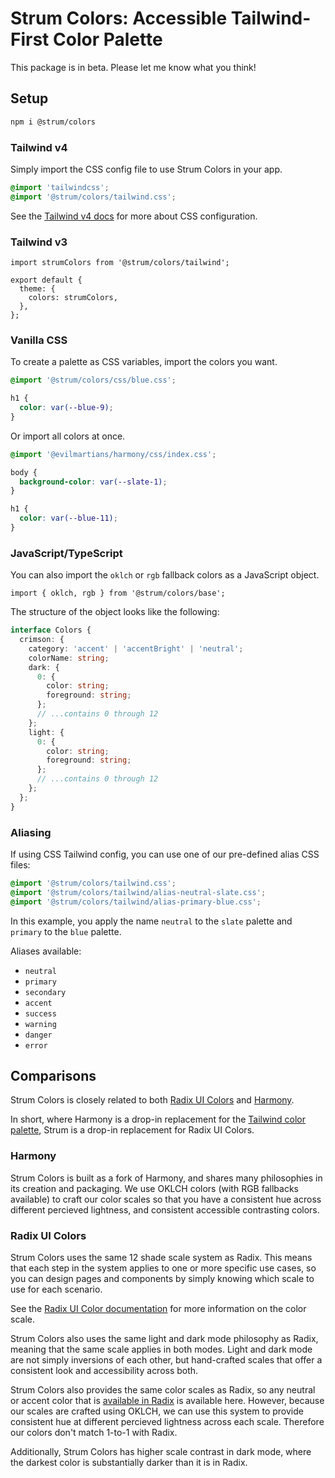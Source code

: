 # Strum Colors: Accessible Tailwind-First Color Palette

This package is in beta. Please let me know what you think!

## Setup

```bash
npm i @strum/colors
```

### Tailwind v4

Simply import the CSS config file to use Strum Colors in your app.

```css
@import 'tailwindcss';
@import '@strum/colors/tailwind.css';
```

See the [Tailwind v4 docs](https://tailwindcss.com/docs/v4-beta) for more about CSS configuration.

### Tailwind v3

```tsx
import strumColors from '@strum/colors/tailwind';

export default {
  theme: {
    colors: strumColors,
  },
};
```

### Vanilla CSS

To create a palette as CSS variables, import the colors you want.

```css
@import '@strum/colors/css/blue.css';

h1 {
  color: var(--blue-9);
}
```

Or import all colors at once.

```css
@import '@evilmartians/harmony/css/index.css';

body {
  background-color: var(--slate-1);
}

h1 {
  color: var(--blue-11);
}
```

### JavaScript/TypeScript

You can also import the `oklch` or `rgb` fallback colors as a JavaScript object.

```tsx
import { oklch, rgb } from '@strum/colors/base';
```

The structure of the object looks like the following:

```ts
interface Colors {
  crimson: {
    category: 'accent' | 'accentBright' | 'neutral';
    colorName: string;
    dark: {
      0: {
        color: string;
        foreground: string;
      };
      // ...contains 0 through 12
    };
    light: {
      0: {
        color: string;
        foreground: string;
      };
      // ...contains 0 through 12
    };
  };
}
```

### Aliasing

If using CSS Tailwind config, you can use one of our pre-defined alias CSS files:

```css
@import '@strum/colors/tailwind.css';
@import '@strum/colors/tailwind/alias-neutral-slate.css';
@import '@strum/colors/tailwind/alias-primary-blue.css';
```

In this example, you apply the name `neutral` to the `slate` palette and `primary` to the `blue` palette.

Aliases available:

- `neutral`
- `primary`
- `secondary`
- `accent`
- `success`
- `warning`
- `danger`
- `error`

## Comparisons

Strum Colors is closely related to both [Radix UI Colors](https://www.radix-ui.com/colors) and [Harmony](https://evilmartians.com/opensource/harmony).

In short, where Harmony is a drop-in replacement for the [Tailwind color palette](https://tailwindcss.com/docs/customizing-colors), Strum is a drop-in replacement for Radix UI Colors.

### Harmony

Strum Colors is built as a fork of Harmony, and shares many philosophies in its creation and packaging. We use OKLCH colors (with RGB fallbacks available) to craft our color scales so that you have a consistent hue across different percieved lightness, and consistent accessible contrasting colors.

### Radix UI Colors

Strum Colors uses the same 12 shade scale system as Radix. This means that each step in the system applies to one or more specific use cases, so you can design pages and components by simply knowing which scale to use for each scenario.

See the [Radix UI Color documentation](https://www.radix-ui.com/colors/docs/palette-composition/understanding-the-scale) for more information on the color scale.

Strum Colors also uses the same light and dark mode philosophy as Radix, meaning that the same scale applies in both modes. Light and dark mode are not simply inversions of each other, but hand-crafted scales that offer a consistent look and accessibility across both.

Strum Colors also provides the same color scales as Radix, so any neutral or accent color that is [available in Radix](https://www.radix-ui.com/colors/docs/palette-composition/scales) is available here. However, because our scales are crafted using OKLCH, we can use this system to provide consistent hue at different percieved lightness across each scale. Therefore our colors don't match 1-to-1 with Radix.

Additionally, Strum Colors has higher scale contrast in dark mode, where the darkest color is substantially darker than it is in Radix.
